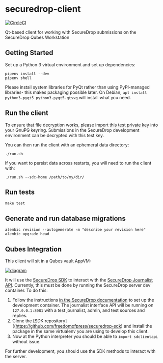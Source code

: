 # securedrop-client
[![CircleCI](https://circleci.com/gh/freedomofpress/securedrop-client.svg?style=svg)](https://circleci.com/gh/freedomofpress/securedrop-client)

Qt-based client for working with SecureDrop submissions on the SecureDrop Qubes Workstation

## Getting Started

Set up a Python 3 virtual environment and set up dependencies:

```
pipenv install --dev
pipenv shell
```

Please install system libraries for PyQt rather than using PyPI-managed libraries- this makes packaging possible later. On Debian, `apt install python3-pyqt5 python3-pyqt5.qtsvg` will install what you need.

## Run the client

To ensure that file decryption works, please import [this test private key](https://raw.githubusercontent.com/freedomofpress/securedrop/0a901362b84a5378fba80e9cd0ffe4542bdcd598/securedrop/tests/files/test_journalist_key.sec) into your GnuPG keyring. Submissions in the SecureDrop development environment can be decrypted with this test key. 

You can then run the client with an ephemeral data directory:

```
./run.sh
```

If you want to persist data across restarts, you will need to run the client with:

```
./run.sh --sdc-home /path/to/my/dir/
```

## Run tests

```
make test
```

## Generate and run database migrations

```
alembic revision --autogenerate -m "describe your revision here"
alembic upgrade head
```

## Qubes Integration

This client will sit in a Qubes vault AppVM:

[![diagram](https://user-images.githubusercontent.com/7832803/39219841-d7037bb4-47e1-11e8-84dc-eaaaa06ef87b.png)](https://github.com/freedomofpress/securedrop-workstation/issues/88)

It will use the [SecureDrop SDK](https://github.com/freedomofpress/securedrop-sdk)
to interact with the [SecureDrop Journalist API](https://docs.securedrop.org/en/latest/development/journalist_api.html).
Currently, this must be done by running the SecureDrop server dev container. To do this:

1. Follow the instructions [in the SecureDrop documentation](https://docs.securedrop.org/en/latest/development/setup_development.html#quick-start) to set up the development container. The journalist interface API will be running on `127.0.0.1:8081` with a test
journalist, admin, and test sources and replies.
2. Clone the [SDK repository]((https://github.com/freedomofpress/securedrop-sdk) and install the package in the same virtualenv you are using to develop this client.
3. Now at the Python interpreter you should be able to `import sdclientapi` without issue.

For further development, you should use the SDK methods to interact with the server.
